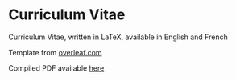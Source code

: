 # Curriculum Vitae

Curriculum Vitae, written in LaTeX, available in English and French

Template from [overleaf.com](https://www.overleaf.com/latex/templates/resume-professional-template-software-engineer/ttwtyxskrcsz)

Compiled PDF available [here](https://github.com/Arthi-chaud/Curriculum-Vitae/releases)
 